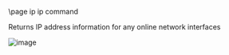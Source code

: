 \page ip ip command

Returns IP address information for any online network interfaces

![image](https://user-images.githubusercontent.com/1556794/235810266-68f04028-6962-405e-8946-021abe4cc718.png)


